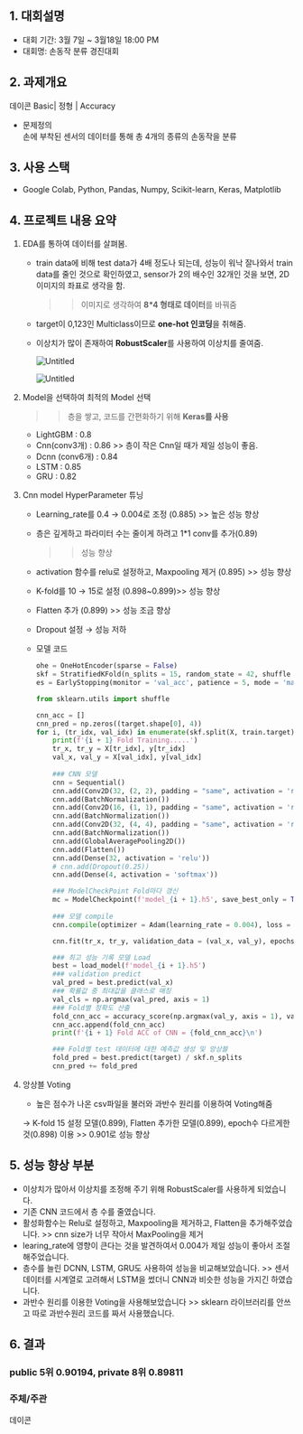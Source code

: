 ## **1. 대회설명**
* 대회 기간: 3월 7일 ~ 3월18일 18:00 PM 
* 대회명: 손동작 분류 경진대회

## **2. 과제개요**
데이콘 Basic| 정형 | Accuracy

* 문제정의<br>
손에 부착된 센서의 데이터를 통해 총 4개의 종류의 손동작을 분류

## **3. 사용 스택**
* Google Colab, Python, Pandas, Numpy, Scikit-learn, Keras, Matplotlib
  
## **4. 프로젝트 내용 요약**
1. EDA를 통하여 데이터를 살펴봄.
    - train data에 비해 test data가 4배 정도나 되는데, 성능이 워낙 잘나와서 train data를 줄인 것으로 확인하였고, sensor가 2의 배수인 32개인 것을 보면, 2D이미지의 좌표로 생각을 함.
        
        >> 이미지로 생각하여 **8*4 형태로 데이터**를 바꿔줌 
        
    - target이 0,123인 Multiclass이므로 **one-hot 인코딩**을 취해줌.
    - 이상치가 많이 존재하여 **RobustScaler**를 사용하여 이상치를 줄여줌.
        
        ![Untitled](https://s3-us-west-2.amazonaws.com/secure.notion-static.com/66d8eebc-2d13-4eca-8bc5-0928de3a4446/Untitled.png)
        
        ![Untitled](https://s3-us-west-2.amazonaws.com/secure.notion-static.com/d8936dad-7211-4800-b13b-c410201a82c5/Untitled.png)
        
2. Model을 선택하여 최적의 Model 선택
    
    >> 층을 쌓고, 코드를 간편화하기 위해 **Keras를 사용**
    
    - LightGBM : 0.8
    - Cnn(conv3개) : 0.86 >> 층이 작은 Cnn일 때가 제일 성능이 좋음.
    - Dcnn (conv6개) : 0.84
    - LSTM : 0.85
    - GRU : 0.82
3. Cnn model HyperParameter 튜닝
    - Learning_rate를 0.4 → 0.004로 조정 (0.885) >> 높은 성능 향상
    - 층은 깊게하고 파라미터 수는 줄이게 하려고 1*1 conv를  추가(0.89)
        
        >> 성능 향상
        
    - activation 함수를 relu로 설정하고, Maxpooling 제거 (0.895) >> 성능 향상
    - K-fold를 10 → 15로 설정 (0.898~0.899)>> 성능 향상
    - Flatten 추가 (0.899) >> 성능 조금 향상
    - Dropout 설정 → 성능 저하
    - 모델 코드
        
        ```python
        ohe = OneHotEncoder(sparse = False)
        skf = StratifiedKFold(n_splits = 15, random_state = 42, shuffle = True)
        es = EarlyStopping(monitor = 'val_acc', patience = 5, mode = 'max', verbose = 0)
        ```
        
        ```python
        from sklearn.utils import shuffle
        
        cnn_acc = []
        cnn_pred = np.zeros((target.shape[0], 4))
        for i, (tr_idx, val_idx) in enumerate(skf.split(X, train.target)) :
            print(f'{i + 1} Fold Training.....')
            tr_x, tr_y = X[tr_idx], y[tr_idx]
            val_x, val_y = X[val_idx], y[val_idx]
            
            ### CNN 모델
            cnn = Sequential()
            cnn.add(Conv2D(32, (2, 2), padding = "same", activation = 'relu', input_shape = (8, 4, 1)))
            cnn.add(BatchNormalization())
            cnn.add(Conv2D(16, (1, 1), padding = "same", activation = 'relu'))
            cnn.add(BatchNormalization())
            cnn.add(Conv2D(32, (4, 4), padding = "same", activation = 'relu'))
            cnn.add(BatchNormalization())
            cnn.add(GlobalAveragePooling2D())
            cnn.add(Flatten())
            cnn.add(Dense(32, activation = 'relu'))
            # cnn.add(Dropout(0.25))
            cnn.add(Dense(4, activation = 'softmax'))
        
            ### ModelCheckPoint Fold마다 갱신
            mc = ModelCheckpoint(f'model_{i + 1}.h5', save_best_only = True, monitor = 'val_acc', mode = 'max', verbose = 0)
            
            ### 모델 compile
            cnn.compile(optimizer = Adam(learning_rate = 0.004), loss = 'categorical_crossentropy', metrics = ['acc'])
        
            cnn.fit(tr_x, tr_y, validation_data = (val_x, val_y), epochs = 100, batch_size = 32, callbacks = [es, mc], verbose = 0)
        
            ### 최고 성능 기록 모델 Load
            best = load_model(f'model_{i + 1}.h5')
            ### validation predict
            val_pred = best.predict(val_x)
            ### 확률값 중 최대값을 클래스로 매칭
            val_cls = np.argmax(val_pred, axis = 1)
            ### Fold별 정확도 산출
            fold_cnn_acc = accuracy_score(np.argmax(val_y, axis = 1), val_cls)
            cnn_acc.append(fold_cnn_acc)
            print(f'{i + 1} Fold ACC of CNN = {fold_cnn_acc}\n')
        
            ### Fold별 test 데이터에 대한 예측값 생성 및 앙상블
            fold_pred = best.predict(target) / skf.n_splits
            cnn_pred += fold_pred
        ```
        
4. 앙상블 Voting
    - 높은 점수가 나온 csv파일을 불러와 과반수 원리를 이용하여 Voting해줌
    
    → K-fold 15 설정 모델(0.899), Flatten 추가한 모델(0.899), epoch수 다르게한 것(0.898) 이용 >> 0.901로 성능 향상

## **5. 성능 향상 부분**
* 이상치가 많아서 이상치를 조정해 주기 위해 RobustScaler를 사용하게 되었습니다.
* 기존 CNN 코드에서 층 수를 줄였습니다.
* 활성화함수는 Relu로 설정하고, Maxpooling을 제거하고, Flatten을 추가해주었습니다. >> cnn size가 너무 작아서 MaxPooling을 제거
* learing_rate에 영향이 큰다는 것을 발견하여서 0.004가 제일 성능이 좋아서 조절해주었습니다.
* 층수를 늘린 DCNN, LSTM, GRU도 사용하여 성능을 비교해보았습니다. >> 센서 데이터를 시계열로 고려해서 LSTM을 썼더니 CNN과 비슷한 성능을 가지긴 하였습니다.
* 과반수 원리를 이용한 Voting을 사용해보았습니다 >> sklearn 라이브러리를 안쓰고 따로 과반수원리 코드를 짜서 사용했습니다.

## **6. 결과**
### public 5위 0.90194, private 8위 0.89811


### **주체/주관**
데이콘
